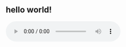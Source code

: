 ## hello world!

<audio controls="controls">
  Girl to Man (source)
  <source type="audio/wav" src="./generated/Baqueta-ancho#01-chunk2.wav.npy.wav">&lt;/source&gt;
  <p>source.</p>
</audio>
